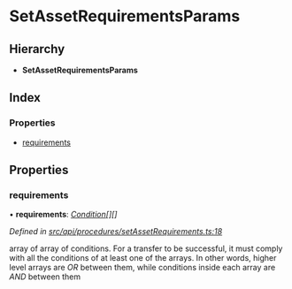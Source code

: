 # SetAssetRequirementsParams

## Hierarchy

* **SetAssetRequirementsParams**

## Index

### Properties

* [requirements](setassetrequirementsparams.md#requirements)

## Properties

### requirements

• **requirements**: [_Condition_](../globals.md#condition)_\[\]\[\]_

_Defined in_ [_src/api/procedures/setAssetRequirements.ts:18_](https://github.com/PolymathNetwork/polymesh-sdk/blob/7362b318/src/api/procedures/setAssetRequirements.ts#L18)

array of array of conditions. For a transfer to be successful, it must comply with all the conditions of at least one of the arrays. In other words, higher level arrays are _OR_ between them, while conditions inside each array are _AND_ between them

